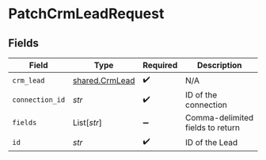 # PatchCrmLeadRequest


## Fields

| Field                                            | Type                                             | Required                                         | Description                                      |
| ------------------------------------------------ | ------------------------------------------------ | ------------------------------------------------ | ------------------------------------------------ |
| `crm_lead`                                       | [shared.CrmLead](../../models/shared/crmlead.md) | :heavy_check_mark:                               | N/A                                              |
| `connection_id`                                  | *str*                                            | :heavy_check_mark:                               | ID of the connection                             |
| `fields`                                         | List[*str*]                                      | :heavy_minus_sign:                               | Comma-delimited fields to return                 |
| `id`                                             | *str*                                            | :heavy_check_mark:                               | ID of the Lead                                   |